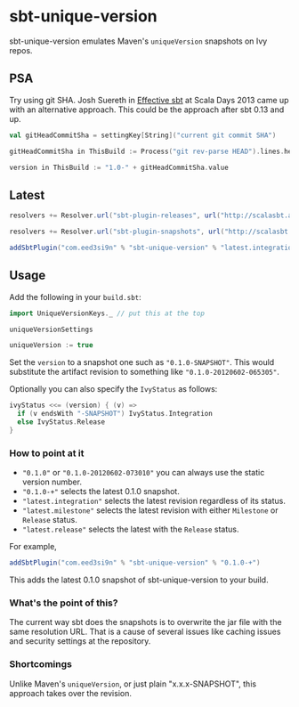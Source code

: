 sbt-unique-version
==================

sbt-unique-version emulates Maven's `uniqueVersion` snapshots on Ivy repos.

PSA
---

Try using git SHA. Josh Suereth in [Effective sbt](http://jsuereth.com/scala/2013/06/11/effective-sbt.html) at Scala Days 2013 came up with an alternative approach. This could be the approach after sbt 0.13 and up.

```scala
val gitHeadCommitSha = settingKey[String]("current git commit SHA")

gitHeadCommitSha in ThisBuild := Process("git rev-parse HEAD").lines.head

version in ThisBuild := "1.0-" + gitHeadCommitSha.value
```

Latest
------

```scala
resolvers += Resolver.url("sbt-plugin-releases", url("http://scalasbt.artifactoryonline.com/scalasbt/sbt-plugin-releases"))(Resolver.ivyStylePatterns)

resolvers += Resolver.url("sbt-plugin-snapshots", url("http://scalasbt.artifactoryonline.com/scalasbt/sbt-plugin-snapshots"))(Resolver.ivyStylePatterns)

addSbtPlugin("com.eed3si9n" % "sbt-unique-version" % "latest.integration") // or "0.1.0"
```

Usage
-----

Add the following in  your `build.sbt`:

```scala
import UniqueVersionKeys._ // put this at the top

uniqueVersionSettings

uniqueVersion := true
```

Set the `version` to a snapshot one such as `"0.1.0-SNAPSHOT"`.
This would substitute the artifact revision to something like `"0.1.0-20120602-065305"`.

Optionally you can also specify the `IvyStatus` as follows:

```scala
ivyStatus <<= (version) { (v) =>
  if (v endsWith "-SNAPSHOT") IvyStatus.Integration
  else IvyStatus.Release
}
```

### How to point at it

- `"0.1.0"` or `"0.1.0-20120602-073010"` you can always use the static version number.
- `"0.1.0-+"` selects the latest 0.1.0 snapshot.
- `"latest.integration"` selects the latest revision regardless of its status.
- `"latest.milestone"` selects the latest revision with either `Milestone` or `Release` status.
- `"latest.release"` selects the latest with the `Release` status.

For example,

```scala
addSbtPlugin("com.eed3si9n" % "sbt-unique-version" % "0.1.0-+")
```

This adds the latest 0.1.0 snapshot of sbt-unique-version to your build.

### What's the point of this?

The current way sbt does the snapshots is to overwrite the jar file with the same resolution URL.
That is a cause of several issues like caching issues and security settings at the repository.

### Shortcomings

Unlike Maven's `uniqueVersion`, or just plain "x.x.x-SNAPSHOT", this approach takes over the revision.
